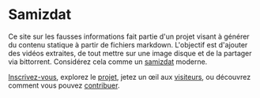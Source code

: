 # Samizdat

Ce site sur les fausses informations fait partie d'un projet visant à générer du contenu statique à partir de fichiers markdown.
L'objectif est d'ajouter des vidéos extraites, de tout mettre sur une image disque et de la partager via bittorrent.
Considérez cela comme un <a href="https://en.wikipedia.org/wiki/Samizdat" target="_blank">samizdat</a> moderne.

[Inscrivez-vous](account/), explorez le [projet](project/), jetez un œil aux [visiteurs](https://fakenews.com/matomo/),
ou découvrez comment vous pouvez [contribuer](contribute/).